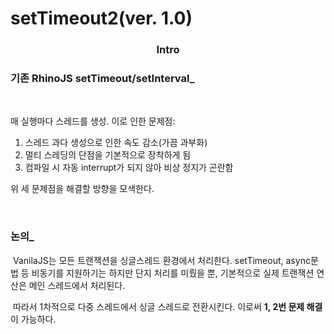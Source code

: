 # setTimeout2(ver. 1.0)

<h3 align="center">Intro</h3>

### 기존 RhinoJS setTimeout/setInterval_

<br>

매 실행마다 스레드를 생성. 이로 인한 문제점:

1. 스레드 과다 생성으로 인한 속도 감소(가끔 과부화) 
2. 멀티 스레딩의 단점을 기본적으로 장착하게 됨
3. 컴파일 시 자동 interrupt가 되지 않아 비상 정지가 곤란함

위 세 문제점을 해결할 방향을 모색한다.

<br>

### 논의_

&nbsp;VanilaJS는 모든 트랜잭션을 싱글스레드 환경에서 처리한다. setTimeout, async문법 등 비동기를 지원하기는 하지만 단지 처리를 미뤘을 뿐, 기본적으로 실제 트랜잭션 연산은 메인 스레드에서 처리된다.

&nbsp;따라서 1차적으로 다중 스레드에서 싱글 스레드로 전환시킨다. 이로써 **1, 2번 문제 해결**이 가능하다.

&nbsp;